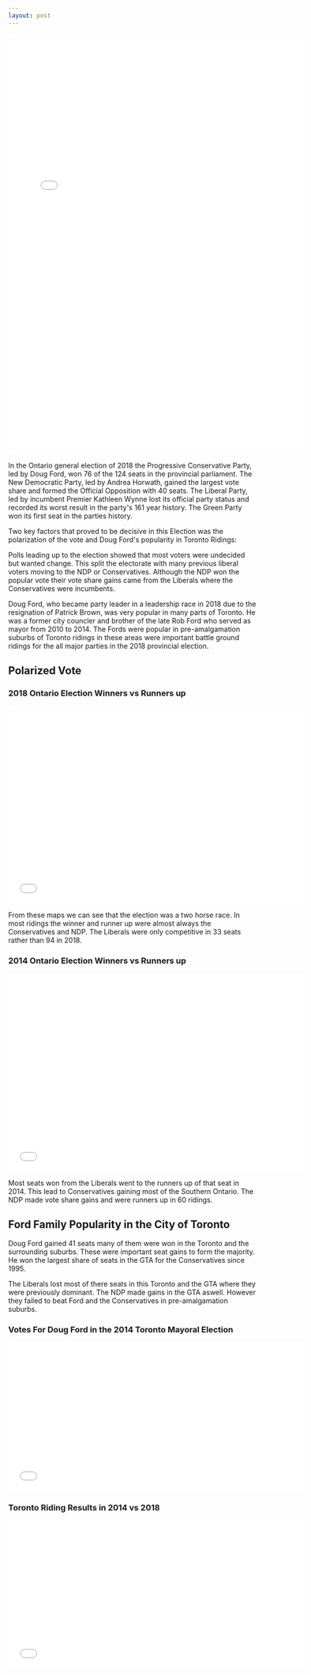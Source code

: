 ```yaml
---
layout: post
---
```


<iframe src="/assets/img/Bokeh/results_18.html"
        sandbox="allow-same-origin allow-scripts"
        width = "600"
        height="850" 
        scrolling="no"
        seamless="seamless"
        frameborder="0">
</iframe>

In the Ontario general election of 2018 the Progressive Conservative Party, led by Doug Ford, won 76 of the 124 seats in the provincial parliament. The New Democratic Party, led by Andrea Horwath, gained the largest vote share and formed the Official Opposition with 40 seats. The Liberal Party, led by incumbent Premier Kathleen Wynne lost its official party status and recorded its worst result in the party's 161 year history. The Green Party won its first seat in the parties history.
  
Two key factors that proved to be decisive in this Election was the polarization of the vote and Doug Ford's popularity in Toronto Ridings:

Polls leading up to the election showed that most voters were undecided but wanted change. This split the electorate with many previous liberal voters moving to the NDP or Conservatives. Although the NDP won the popular vote their vote share gains came from the Liberals where the Conservatives were incumbents.

Doug Ford, who became party leader in a leadership race in 2018 due to the resignation of Patrick Brown, was very popular in many parts of Toronto. He was a former city councler and brother of the late Rob Ford who served as mayor from 2010 to 2014. The Fords were popular in pre-amalgamation suburbs of Toronto ridings in these areas were important battle ground ridings for the all major parties in the 2018 provincial election.


## Polarized Vote

### 2018 Ontario Election Winners vs Runners up
<iframe src="/assets/img/Bokeh/results_run_18.html"
        sandbox="allow-same-origin allow-scripts"
        width = "600"
        height="400" 
        scrolling="no"
        seamless="seamless"
        frameborder="0">
</iframe>

From these maps we can see that the election was a two horse race. In most ridings the winner and runner up were almost always the Conservatives and NDP. The Liberals were only competitive in 33 seats rather than 94 in 2018.

### 2014 Ontario Election Winners vs Runners up
<iframe src="/assets/img/Bokeh/results_run_14.html"
        sandbox="allow-same-origin allow-scripts"
        width = "600"
        height="400" 
        scrolling="no"
        seamless="seamless"
        frameborder="0">
</iframe>


Most seats won from the Liberals went to the runners up of that seat in 2014. This lead to Conservatives gaining most of the Southern Ontario. The NDP made vote share gains and were runners up in 60 ridings.


## Ford Family Popularity in the City of Toronto

Doug Ford gained 41 seats many of them were won in the Toronto and the surrounding suburbs. These were important seat gains to form the majority. He won the largest share of seats in the GTA for the Conservatives since 1995.

The Liberals lost most of there seats in this Toronto and the GTA where they were previously dominant. The NDP made gains in the GTA aswell. However they failed to beat Ford and the Conservatives in pre-amalgamation suburbs.

### Votes For Doug Ford in the 2014 Toronto Mayoral Election  

<iframe src="/assets/img/Bokeh/may_results_14.html"
        sandbox="allow-same-origin allow-scripts"
        width = "600"
        height="300" 
        scrolling="no"
        seamless="seamless"
        frameborder="0">
</iframe>

### Toronto Riding Results in 2014 vs 2018 

<iframe src="/assets/img/Bokeh/tor_results_14_18.html"
        sandbox="allow-same-origin allow-scripts"
        width = "600"
        height="300" 
        scrolling="no"
        seamless="seamless"
        frameborder="0">
</iframe>